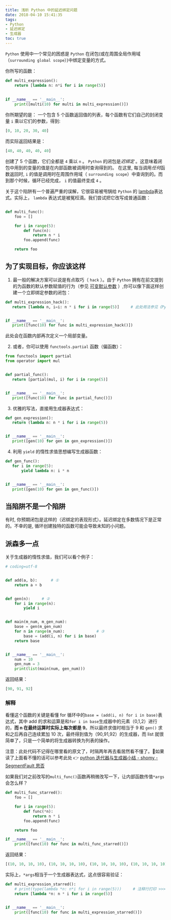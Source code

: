 ```yaml
---
title: 浅析 Python 中的延迟绑定问题
date: 2018-04-10 15:41:35
tags:
- Python
- 延迟绑定
- 生成器
toc: true
---
```

`Python` 使用中一个常见的困惑是 `Python` 在闭包(或在周围全局作用域（`surrounding global scope`）)中绑定变量的方式。
<!--more-->
你所写的函数：
```python
def multi_expression():
    return [lambda n: n*i for i in range(5)]
    
    
if __name__ == '__main__':
    print([multi(10) for multi in multi_expression()])
```
你所期望的是：
一个包含 5 个函数返回值的列表，每个函数有它们自己的封闭变量 `i` 乘以它们的参数，得到:
```python
[0, 10, 20, 30, 40]
```
而实际返回结果是：
```python
[40, 40, 40, 40, 40]
```
创建了 5 个函数，它们全都是 `4` 乘以 `n` 。
`Python` 的闭包是*迟绑定* 。这意味着闭包中用到的变量的值是在内部函数被调用时查询得到的。
在这里, 每当调用*任何*函数返回时, `i` 的值是调用时在周围作用域（ `surrounding scope`）中查询到的。而到那个时候，循环已经完成， `i` 的值最终变成 `4` 。

关于这个陷阱有一个普遍严重的误解，它很容易被甩锅给 `Python` 的 [lambda](http://docs.python.org/reference/expressions.html#lambda)表达式。实际上， `lambda` 表达式是被冤枉滴。我们尝试把它改写成普通函数：
```python

def multi_func():
    foo = []

    for i in range(5):
        def func(n):
            return n * i
        foo.append(func)

    return foo
```
## 为了实现目标，你应该这样
1. 最一般的解决方案可以说是有点取巧（ `hack` ）。由于 `Python` 拥有在前文提到的为函数的默认参数赋值的行为（参见 [可变默认参数](http://docs.python-guide.org/en/latest/writing/gotchas/#default-args) ）,你可以像下面这样创建一个立即绑定参数的闭包：

 ```python
def multi_expression_hack():
    return [lambda n, i=i: n * i for i in range(5)]     # 此处用法参见《Python Cookbook》7.7 匿名函数捕获变量值


if __name__ == '__main__':
    print([func(10) for func in multi_expression_hack()])
 ```
 此处会在函数内部再次定义一个局部变量。

2. 或者，你可以使用 `functools.partial` 函数（偏函数）：

 ```python
from functools import partial
from operator import mul


def partial_func():
    return [partial(mul, i) for i in range(5)]


if __name__ == '__main__':
    print([func(10) for func in partial_func()])
 ```

3. 优雅的写法，直接用生成器表达式：

 ```python
def gen_expression():
    return (lambda n: n * i for i in range(5))


if __name__ == '__main__':
    print([gen(10) for gen in gen_expression()])
 ```

4. 利用 `yield` 的惰性求值思想编写生成器函数：

 ```python
def gen_func():
    for i in range(5):
        yield lambda n: i * n


if __name__ == '__main__':
    print([gen(10) for gen in gen_func()])
 ```

## 当陷阱不是一个陷阱

有时, 你预期闭包是这样的（迟绑定的表现形式）。延迟绑定在多数情况下是正常的。不幸的是, 循环创建独特的函数可能会导致未知的小问题。

## 派森多一点

关于生成器的惰性求值，我们可以看个例子：

```python
# coding=utf-8


def add(a, b):      # ①
    return a + b


def gen(n):     # ②
    for i in range(n):
        yield i


def main(m_num, m_gen_num):
    base = gen(m_gen_num)
    for n in range(m_num):              # ③
        base = (add(i, n) for i in base)
    return base


if __name__ == '__main__':
    num = 10
    gen_num = 3
    print(list(main(num, gen_num)))
```

返回结果：

```Python
[90, 91, 92]
```
### 解释

看懂这个函数的关键是看懂 for 循环中的`base = (add(i, n) for i in base)`表达式，其中 add 的求和运算是和`for i in base`生成器中的元素（0,1,2）进行的，**而 n 在最终运算时实际上每次都是 9**。所以最终求值时相当于 9 和 `gen()` 求和之后再自己连续累加 10 次，最终得到值为（90,91,92）的生成器，而 list 就很简单了，只是一个简单的将生成器转换为列表的操作。

注意：此处代码不记得在哪里看的原文了，时隔两年再去看居然看不懂了。🤕如果读了上面看不懂的话可以参考此处 👉 [python 迭代器与生成器小结 - shomy - SegmentFault 思否](https://segmentfault.com/a/1190000004554823)

如果我们对之前改写的`multi_func()`函数再稍微改写一下，让内部函数传值`*args`会怎么样？

```Python
def multi_func_starred():
    foo = []

    for i in range(5):
        def func(*n):
            return n * i
        foo.append(func)

    return foo

if __name__ == '__main__':
    print([func(10) for func in multi_func_starred()])
```

返回结果：

```Python
[(10, 10, 10, 10), (10, 10, 10, 10), (10, 10, 10, 10), (10, 10, 10, 10), (10, 10, 10, 10)]
```

实际上，`*args`相当于一个生成器表达式，这点很容易验证：

```Python
def multi_expression_starred():
    # print(type(lambda *n: n*i for i in range(5)))     # 注释行打印 >>>: <class 'generator'>
    return [lambda *n: n * i for i in range(5)]


if __name__ == '__main__':
    print([func(10) for func in multi_expression_starred()])
```
